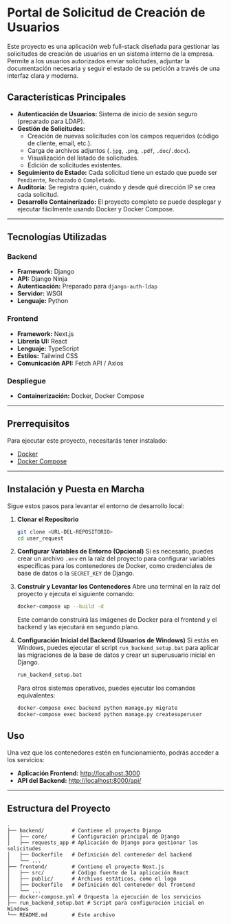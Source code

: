 # Portal de Solicitud de Creación de Usuarios

Este proyecto es una aplicación web full-stack diseñada para gestionar las solicitudes de creación de usuarios en un sistema interno de la empresa. Permite a los usuarios autorizados enviar solicitudes, adjuntar la documentación necesaria y seguir el estado de su petición a través de una interfaz clara y moderna.

## Características Principales

- **Autenticación de Usuarios:** Sistema de inicio de sesión seguro (preparado para LDAP).
- **Gestión de Solicitudes:**
  - Creación de nuevas solicitudes con los campos requeridos (código de cliente, email, etc.).
  - Carga de archivos adjuntos (`.jpg`, `.png`, `.pdf`, `.doc`/`.docx`).
  - Visualización del listado de solicitudes.
  - Edición de solicitudes existentes.
- **Seguimiento de Estado:** Cada solicitud tiene un estado que puede ser `Pendiente`, `Rechazado` o `Completado`.
- **Auditoría:** Se registra quién, cuándo y desde qué dirección IP se crea cada solicitud.
- **Desarrollo Containerizado:** El proyecto completo se puede desplegar y ejecutar fácilmente usando Docker y Docker Compose.

---

## Tecnologías Utilizadas

### Backend

- **Framework:** Django
- **API:** Django Ninja
- **Autenticación:** Preparado para `django-auth-ldap`
- **Servidor:** WSGI
- **Lenguaje:** Python

### Frontend

- **Framework:** Next.js
- **Librería UI:** React
- **Lenguaje:** TypeScript
- **Estilos:** Tailwind CSS
- **Comunicación API:** Fetch API / Axios

### Despliegue

- **Containerización:** Docker, Docker Compose

---

## Prerrequisitos

Para ejecutar este proyecto, necesitarás tener instalado:

- [Docker](https://www.docker.com/get-started)
- [Docker Compose](https://docs.docker.com/compose/install/)

---

## Instalación y Puesta en Marcha

Sigue estos pasos para levantar el entorno de desarrollo local:

1.  **Clonar el Repositorio**
    ```bash
    git clone <URL-DEL-REPOSITORIO>
    cd user_request
    ```

2.  **Configurar Variables de Entorno (Opcional)**
    Si es necesario, puedes crear un archivo `.env` en la raíz del proyecto para configurar variables específicas para los contenedores de Docker, como credenciales de base de datos o la `SECRET_KEY` de Django.

3.  **Construir y Levantar los Contenedores**
    Abre una terminal en la raíz del proyecto y ejecuta el siguiente comando:
    ```bash
    docker-compose up --build -d
    ```
    Este comando construirá las imágenes de Docker para el frontend y el backend y las ejecutará en segundo plano.

4.  **Configuración Inicial del Backend (Usuarios de Windows)**
    Si estás en Windows, puedes ejecutar el script `run_backend_setup.bat` para aplicar las migraciones de la base de datos y crear un superusuario inicial en Django.
    ```bash
    run_backend_setup.bat
    ```
    Para otros sistemas operativos, puedes ejecutar los comandos equivalentes:
    ```bash
    docker-compose exec backend python manage.py migrate
    docker-compose exec backend python manage.py createsuperuser
    ```

## Uso

Una vez que los contenedores estén en funcionamiento, podrás acceder a los servicios:

-   **Aplicación Frontend:** [http://localhost:3000](http://localhost:3000)
-   **API del Backend:** [http://localhost:8000/api/](http://localhost:8000/api/)

---

## Estructura del Proyecto

```
.
├── backend/         # Contiene el proyecto Django
│   ├── core/        # Configuración principal de Django
│   ├── requests_app # Aplicación de Django para gestionar las solicitudes
│   ├── Dockerfile   # Definición del contenedor del backend
│   └── ...
├── frontend/        # Contiene el proyecto Next.js
│   ├── src/         # Código fuente de la aplicación React
│   ├── public/      # Archivos estáticos, como el logo
│   ├── Dockerfile   # Definición del contenedor del frontend
│   └── ...
├── docker-compose.yml # Orquesta la ejecución de los servicios
├── run_backend_setup.bat # Script para configuración inicial en Windows
└── README.md        # Este archivo
```
